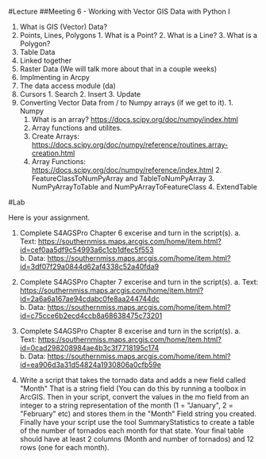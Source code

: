 #Lecture
##Meeting 6 - Working with Vector GIS Data with Python I

1.  What is GIS (Vector) Data? 
  1. Points, Lines, Polygons
    1. What is a Point?
    2. What is a Line?
    3. What is a Polygon?
  2. Table Data
  3. Linked together
  4. Raster Data (We will talk more about that in a couple weeks)
2. Implmenting in Arcpy
  1. The data access module (da)
  2. Cursors
    1. Search
    2. Insert
    3. Update
  3. Converting Vector Data from / to Numpy arrays (if we get to it).
    1. Numpy
      1. What is an array?  https://docs.scipy.org/doc/numpy/index.html
      2. Array functions and utilites.
        1. Create Arrays: https://docs.scipy.org/doc/numpy/reference/routines.array-creation.html
        2. Array Functions: https://docs.scipy.org/doc/numpy/reference/index.html
    2. FeatureClassToNumPyArray and TableToNumPyArray
    3. NumPyArrayToTable and NumPyArrayToFeatureClass
    4. ExtendTable

	
#Lab 

Here is your assignment.

1) Complete S4AGSPro Chapter 6 excerise and turn in the script(s).
 a. Text: https://southernmiss.maps.arcgis.com/home/item.html?id=cef0aa5df9c54993a6c1cb1dfec5f553  
 b. Data: https://southernmiss.maps.arcgis.com/home/item.html?id=3df07f29a0844d62af4338c52a40fda9
 
2) Complete S4AGSPro Chapter 7 excerise and turn in the script(s).
 a. Text: https://southernmiss.maps.arcgis.com/home/item.html?id=2a6a6a167ae94cdabc0fe8aa244744dc  
 b. Data: https://southernmiss.maps.arcgis.com/home/item.html?id=c75cce6b2ecd4ccb8a68638475c73201

3) Complete S4AGSPro Chapter 8 excerise and turn in the script(s).
 a. Text: https://southernmiss.maps.arcgis.com/home/item.html?id=0cad298208984ae4b3c3f7718195c174  
 b. Data: https://southernmiss.maps.arcgis.com/home/item.html?id=ea906d3a31d54824a1930806a0cfb59e 
 
4) Write a script that takes the tornado data and adds a new field called "Month" That is a string field (You can do this by running a toolbox in ArcGIS.  Then in your script, convert the values in the mo field from an integer to a string representation of the month (1 = "January", 2 = "February" etc) and stores them in the "Month" Field string you created.  Finally have your script use the tool SummaryStatistics to create a table of the number of tornados each month for that state.  Your final table should have at least 2 columns (Month and number of tornados) and 12 rows (one for each month). 







  




      
      

